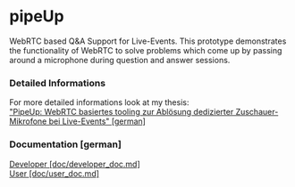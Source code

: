 pipeUp
======

WebRTC based Q&A Support for Live-Events. This prototype demonstrates the functionality of WebRTC to solve problems which come up by passing around a microphone during question and answer sessions. 

### Detailed Informations
For more detailed informations look at my thesis:<br>
["PipeUp: WebRTC basiertes tooling zur Ablösung dedizierter Zuschauer-Mikrofone bei Live-Events" [german]](docs/thesis.pdf)

### Documentation [german]
[Developer [doc/developer_doc.md]](doc/developer_doc.md) <br>
[User [doc/user_doc.md]](doc/user_doc.md)


